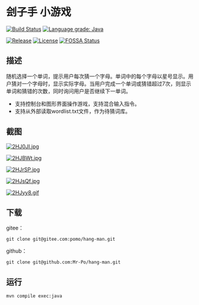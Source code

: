 # 刽子手 小游戏 
[![Build Status](https://travis-ci.com/Mr-Po/hang-man.svg?branch=master)](https://travis-ci.com/Mr-Po/hang-man)
[![Language grade: Java](https://img.shields.io/lgtm/grade/java/github/Mr-Po/hang-man?logo=lgtm&logoWidth=18)](https://lgtm.com/projects/g/Mr-Po/hang-man/context:java)

[![Release](https://img.shields.io/github/v/release/Mr-Po/hang-man)](../../releases)
[![License](https://img.shields.io/github/license/Mr-Po/hang-man?color=blue)](LICENSE)
[![FOSSA Status](https://app.fossa.com/api/projects/git%2Bgithub.com%2FMr-Po%2Fhang-man.svg?type=shield)](https://app.fossa.com/projects/git%2Bgithub.com%2FMr-Po%2Fhang-man?ref=badge_shield)


## 描述

随机选择一个单词，提示用户每次猜一个字母。单词中的每个字母以星号显示。用户猜对一个字母时，显示实际字母。当用户完成一个单词或猜错超过7次，则显示单词和猜错的次数，同时询问用户是否继续下一单词。

* 支持控制台和图形界面操作游戏，支持混合输入指令。
* 支持从外部读取wordlist.txt文件，作为待猜词库。

## 截图

[![2HJ0JI.jpg](https://z3.ax1x.com/2021/06/15/2HJ0JI.jpg)](https://imgtu.com/i/2HJ0JI)

[![2HJBWt.jpg](https://z3.ax1x.com/2021/06/15/2HJBWt.jpg)](https://imgtu.com/i/2HJBWt)

[![2HJrSP.jpg](https://z3.ax1x.com/2021/06/15/2HJrSP.jpg)](https://imgtu.com/i/2HJrSP)

[![2HJsQf.jpg](https://z3.ax1x.com/2021/06/15/2HJsQf.jpg)](https://imgtu.com/i/2HJsQf)

[![2HJyy8.gif](https://z3.ax1x.com/2021/06/15/2HJyy8.gif)](https://imgtu.com/i/2HJyy8)

## 下载

gitee：
```
git clone git@gitee.com:pomo/hang-man.git
```

github：
```
git clone git@github.com:Mr-Po/hang-man.git
```

## 运行

```
mvn compile exec:java
```